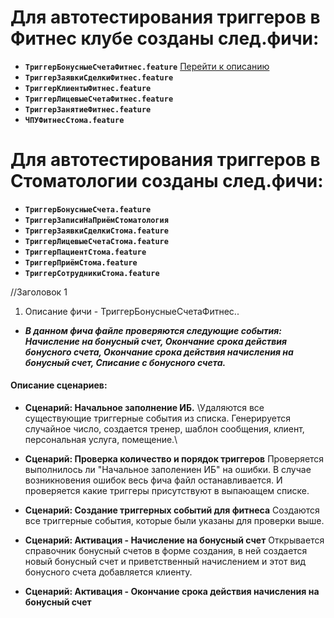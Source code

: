 # Для автотестирования триггеров в Фитнес клубе созданы след.фичи:
- **`ТриггерБонусныеСчетаФитнес.feature`** [Перейти к описанию](#title1)
- **`ТриггерЗаявкиСделкиФитнес.feature`**
- **`ТриггерКлиентыФитнес.feature`**
- **`ТриггерЛицевыеСчетаФитнес.feature`**
- **`ТриггерЗанятиеФитнес.feature`**
- **`ЧПУФитнесСтома.feature`**

# Для автотестирования триггеров в Стоматологии созданы след.фичи:
- **`ТриггерБонусныеСчета.feature`**
- **`ТриггерЗаписиНаПриёмСтоматология`**
- **`ТриггерЗаявкиСделкиСтома.feature`**
- **`ТриггерЛицевыеСчетаСтома.feature`**
- **`ТриггерПациентСтома.feature`**
- **`ТриггерПриёмСтома.feature`**
- **`ТриггерСотрудникиСтома.feature`**

//<a id="title1">Заголовок 1</a>


1. <a id="title1">Описание фичи - ТриггерБонусныеСчетаФитнес.</a>.
-   ___В данном фича файле проверяются следующие события: Начисление на бонусный счет, Окончание срока действия бонусного счета, Окончание срока действия начисления на бонусный счет, Списание с бонусного счета.___
#### Описание сценариев:
-   **Сценарий: Начальное заполнение ИБ.**
\Удаляются все существующие триггерные события из списка. Генерируется случайное число, создается тренер, шаблон сообщения, клиент, персональная услуга, помещение.\
-   **Сценарий: Проверка количество и порядок триггеров**
Проверяется выполнилось ли "Начальное заполениен ИБ" на ошибки. В случае возникновения ошибок весь фича файл останавливается. И проверяется какие триггеры присутствуют в выпаюащем списке.
-   **Сценарий: Создание триггерных событий для фитнеса**
Создаются все триггерные события, которые были указаны для проверки выше.

-   **Сценарий: Активация - Начисление на бонусный счет**
Открывается справочник бонусный счетов в форме создания, в ней создается новый бонусный счет и приветственный начислением и этот вид бонусного счета добавляется клиенту.
-   **Сценарий: Активация - Окончание срока действия начисления на бонусный счет**

